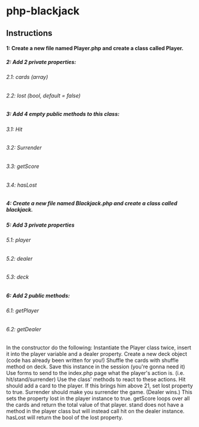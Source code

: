 # php-blackjack

## Instructions

#### 1: Create a new file named Player.php and create a class called Player.

##### 2: Add 2 private properties:
###### 2.1: cards (array)
###### 2.2: lost (bool, default = false)

##### 3: Add 4 empty public methods to this class:
###### 3.1: Hit
###### 3.2: Surrender
###### 3.3: getScore
###### 3.4: hasLost

##### 4: Create a new file named Blackjack.php and create a class called blackjack.

##### 5: Add 3 private properties
###### 5.1: player
###### 5.2: dealer
###### 5.3: deck

##### 6: Add 2 public methods:
###### 6.1: getPlayer
###### 6.2: getDealer

In the constructor do the following:
Instantiate the Player class twice, insert it into the player variable and a dealer property.
Create a new deck object (code has already been written for you!)
Shuffle the cards with shuffle method on deck.
Save this instance in the session (you're gonna need it)
Use forms to send to the index.php page what the player's action is. (i.e. hit/stand/surrender)
Use the class' methods to react to these actions.
Hit should add a card to the player. If this brings him above 21, set lost property to true.
Surrender should make you surrender the game. (Dealer wins.) This sets the property lost in the player instance to true.
getScore loops over all the cards and return the total value of that player.
stand does not have a method in the player class but will instead call hit on the dealer instance.
hasLost will return the bool of the lost property.
